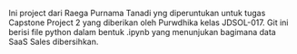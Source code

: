 Ini project dari Raega Purnama Tanadi yng diperuntukan untuk tugas Capstone Project 2 yang diberikan oleh Purwdhika kelas JDSOL-017. Git ini berisi file python dalam bentuk .ipynb yang menunjukan bagimana data SaaS Sales dibersihkan.
